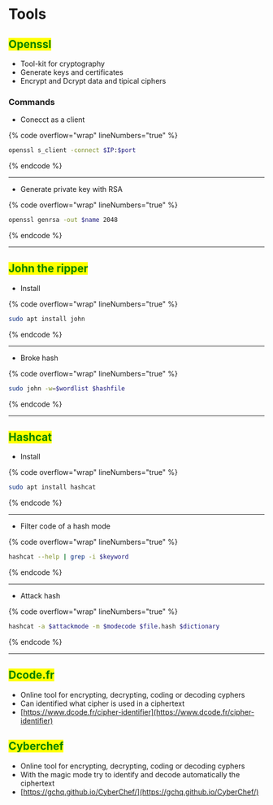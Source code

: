 # Tools

## <mark style="color:green;">Openssl</mark>

* Tool-kit for cryptography
* Generate keys and certificates
* Encrypt and Dcrypt data and tipical ciphers

### **Commands**

* Conecct as a client

{% code overflow="wrap" lineNumbers="true" %}
```bash
openssl s_client -connect $IP:$port
```
{% endcode %}

***

* Generate private key with RSA

{% code overflow="wrap" lineNumbers="true" %}
```bash
openssl genrsa -out $name 2048
```
{% endcode %}

***



## <mark style="color:green;">John the ripper</mark>

* Install

{% code overflow="wrap" lineNumbers="true" %}
```bash
sudo apt install john
```
{% endcode %}

***

* Broke hash

{% code overflow="wrap" lineNumbers="true" %}
```bash
sudo john -w=$wordlist $hashfile
```
{% endcode %}

***



## <mark style="color:green;">Hashcat</mark>

* Install

{% code overflow="wrap" lineNumbers="true" %}
```bash
sudo apt install hashcat
```
{% endcode %}

***

* Filter code of a hash mode

{% code overflow="wrap" lineNumbers="true" %}
```bash
hashcat --help | grep -i $keyword
```
{% endcode %}

***

* Attack hash

{% code overflow="wrap" lineNumbers="true" %}
```bash
hashcat -a $attackmode -m $modecode $file.hash $dictionary
```
{% endcode %}

***



## <mark style="color:green;">Dcode.fr</mark>

* Online tool for encrypting, decrypting, coding or decoding cyphers
* Can identified what cipher is used in a ciphertext
* [https://www.dcode.fr/cipher-identifier](https://www.dcode.fr/cipher-identifier)



## <mark style="color:green;">Cyberchef</mark>

* Online tool for encrypting, decrypting, coding or decoding cyphers
* With the magic mode try to identify and decode automatically the ciphertext
* [https://gchq.github.io/CyberChef/](https://gchq.github.io/CyberChef/)

